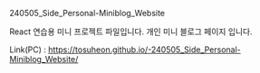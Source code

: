 240505_Side_Personal-Miniblog_Website

React 연습용 미니 프로젝트 파일입니다.
개인 미니 블로그 페이지 입니다.

Link(PC) : https://tosuheon.github.io/-240505_Side_Personal-Miniblog_Website/
